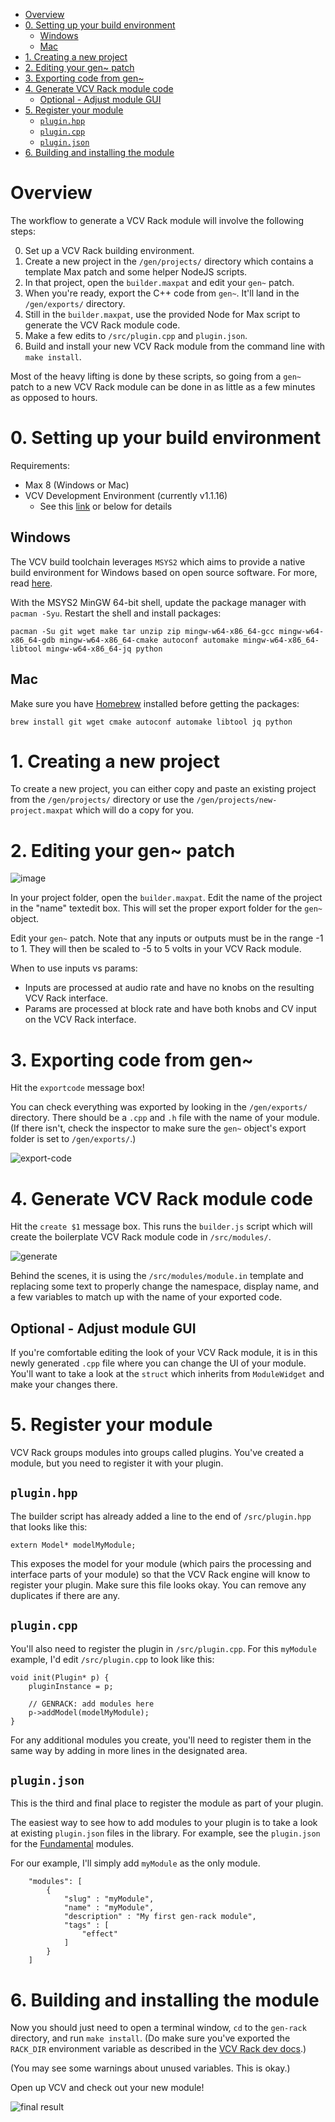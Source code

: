 - [Overview](#overview)
- [0. Setting up your build environment](#0-setting-up-your-build-environment)
  - [Windows](#windows)
  - [Mac](#mac)
- [1. Creating a new project](#1-creating-a-new-project)
- [2. Editing your gen~ patch](#2-editing-your-gen-patch)
- [3. Exporting code from gen~](#3-exporting-code-from-gen)
- [4. Generate VCV Rack module code](#4-generate-vcv-rack-module-code)
  - [Optional - Adjust module GUI](#optional---adjust-module-gui)
- [5. Register your module](#5-register-your-module)
  - [`plugin.hpp`](#pluginhpp)
  - [`plugin.cpp`](#plugincpp)
  - [`plugin.json`](#pluginjson)
- [6. Building and installing the module](#6-building-and-installing-the-module)


# Overview

The workflow to generate a VCV Rack module will involve the following steps:

0. Set up a VCV Rack building environment.
1. Create a new project in the `/gen/projects/` directory which contains a template Max patch and some helper NodeJS scripts.
2. In that project, open the `builder.maxpat` and edit your `gen~` patch.
3. When you're ready, export the C++ code from `gen~`. It'll land in the `/gen/exports/` directory.
4. Still in the `builder.maxpat`, use the provided Node for Max script to generate the VCV Rack module code.
5. Make a few edits to `/src/plugin.cpp` and `plugin.json`.
6. Build and install your new VCV Rack module from the command line with `make install`.


Most of the heavy lifting is done by these scripts, so going from a `gen~` patch to a new VCV Rack module can be done in as little as a few minutes as opposed to hours.


# 0. Setting up your build environment

Requirements:
- Max 8 (Windows or Mac)
- VCV Development Environment (currently v1.1.16)
  - See this [link](https://manual.vcvrack.com/Building#setting-up-your-development-environment) or below for details

## Windows

The VCV build toolchain leverages `MSYS2` which aims to provide a native build environment for Windows based on open source software. For more, read [here](https://www.msys2.org/docs/what-is-msys2/).

With the MSYS2 MinGW 64-bit shell, update the package manager with `pacman -Syu`. Restart the shell and install packages:
```
pacman -Su git wget make tar unzip zip mingw-w64-x86_64-gcc mingw-w64-x86_64-gdb mingw-w64-x86_64-cmake autoconf automake mingw-w64-x86_64-libtool mingw-w64-x86_64-jq python
```

## Mac

Make sure you have [Homebrew](https://brew.sh/) installed before getting the packages:
```
brew install git wget cmake autoconf automake libtool jq python
```

# 1. Creating a new project

To create a new project, you can either copy and paste an existing project from the `/gen/projects/` directory or use the `/gen/projects/new-project.maxpat` which will do a copy for you.

# 2. Editing your gen~ patch

![image](img/builder-patch.PNG)

In your project folder, open the `builder.maxpat`. Edit the name of the project in the "name" textedit box. This will set the proper export folder for the `gen~` object.

Edit your `gen~` patch. Note that any inputs or outputs must be in the range -1 to 1. They will then be scaled to -5 to 5 volts in your VCV Rack module.

When to use inputs vs params:
- Inputs are processed at audio rate and have no knobs on the resulting VCV Rack interface.
- Params are processed at block rate and have both knobs and CV input on the VCV Rack interface.

# 3. Exporting code from gen~

Hit the `exportcode` message box! 

You can check everything was exported by looking in the `/gen/exports/` directory. There should be a `.cpp` and `.h` file with the name of your module. (If there isn't, check the inspector to make sure the `gen~` object's export folder is set to `/gen/exports/`.)

![export-code](img/export-code.png)

# 4. Generate VCV Rack module code

Hit the `create $1` message box. This runs the `builder.js` script which will create the boilerplate VCV Rack module code in `/src/modules/`.

![generate](img/generate.png)

Behind the scenes, it is using the `/src/modules/module.in` template and replacing some text to properly change the namespace, display name, and a few variables to match up with the name of your exported code.

## Optional - Adjust module GUI

If you're comfortable editing the look of your VCV Rack module, it is in this newly generated `.cpp` file where you can change the UI of your module. You'll want to take a look at the `struct` which inherits from `ModuleWidget` and make your changes there. 

# 5. Register your module

VCV Rack groups modules into groups called plugins. You've created a module, but you need to register it with your plugin.

## `plugin.hpp`
The builder script has already added a line to the end of `/src/plugin.hpp` that looks like this:

```
extern Model* modelMyModule;
```

This exposes the model for your module (which pairs the processing and interface parts of your module) so that the VCV Rack engine will know to register your plugin. Make sure this file looks okay. You can remove any duplicates if there are any.

## `plugin.cpp`

You'll also need to register the plugin in `/src/plugin.cpp`. For this `myModule` example, I'd edit `/src/plugin.cpp` to look like this:

```
void init(Plugin* p) {
    pluginInstance = p;

    // GENRACK: add modules here
    p->addModel(modelMyModule);
}
```

For any additional modules you create, you'll need to register them in the same way by adding in more lines in the designated area.

## `plugin.json`

This is the third and final place to register the module as part of your plugin.

The easiest way to see how to add modules to your plugin is to take a look at existing `plugin.json` files in the library. For example, see the `plugin.json` for the [Fundamental](https://github.com/VCVRack/Fundamental/blob/v1/plugin.json) modules.

For our example, I'll simply add `myModule` as the only module.

```
    "modules": [
        {
            "slug" : "myModule",
            "name" : "myModule",
            "description" : "My first gen-rack module",
            "tags" : [
                "effect"
            ]
        }
    ]
```


# 6. Building and installing the module

Now you should just need to open a terminal window, `cd` to the `gen-rack` directory, and run `make install`. (Do make sure you've exported the `RACK_DIR` environment variable as described in the [VCV Rack dev docs](https://manual.vcvrack.com/Building#setting-up-your-development-environment).)

(You may see some warnings about unused variables. This is okay.)

Open up VCV and check out your new module!

![final result](img/final-result.png)
